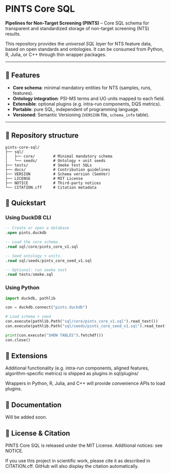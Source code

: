 # PINTS Core SQL  

**Pipelines for Non-Target Screening (PINTS)** – Core SQL schema for transparent and standardized storage of non-target screening (NTS) results.  

This repository provides the *universal SQL layer* for NTS feature data, based on open standards and ontologies. It can be consumed from Python, R, Julia, or C++ through thin wrapper packages.  

---

## 📌 Features
- **Core schema**: minimal mandatory entities for NTS (samples, runs, features).  
- **Ontology integration**: PSI-MS terms and UO units mapped to each field.  
- **Extensible**: optional plugins (e.g. intra-run components, DQS metrics).  
- **Portable**: pure SQL, independent of programming language.  
- **Versioned**: Semantic Versioning (`VERSION` file, `schema_info` table).  

---

## 📂 Repository structure
```
pints-core-sql/
├── sql/
│   ├── core/        # Minimal mandatory schema
│   └── seeds/       # Ontology + unit seeds
├── tests/           # Smoke test SQLs
├── docs/            # Contribution guidelines
├── VERSION          # Schema version (SemVer)
├── LICENSE          # MIT License
├── NOTICE           # Third-party notices
└── CITATION.cff     # Citation metadata
```

## 🚀 Quickstart
### Using DuckDB CLI
```sql
-- Create or open a database
.open pints.duckdb

-- Load the core schema
.read sql/core/pints_core_v1.sql

-- Seed ontology + units
.read sql/seeds/pints_core_seed_v1.sql

-- Optional: run smoke test
.read tests/smoke.sql
```

### Using Python
```python
import duckdb, pathlib

con = duckdb.connect("pints.duckdb")

# Load schema + seed
con.execute(pathlib.Path("sql/core/pints_core_v1.sql").read_text())
con.execute(pathlib.Path("sql/seeds/pints_core_seed_v1.sql").read_text())

print(con.execute("SHOW TABLES").fetchdf())
con.close()
```

## 🔌 Extensions
Additional functionality (e.g. intra-run components, aligned features, algorithm-specific metrics) is shipped as plugins in sql/plugins/

Wrappers in Python, R, Julia, and C++ will provide convenience APIs to load plugins.

## 📖 Documentation
Will be added soon.

## 📜 License & Citation
PINTS Core SQL is released under the MIT License.
Additional notices: see NOTICE.

If you use this project in scientific work, please cite it as described in CITATION.cff. GitHub will also display the citation automatically.
